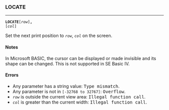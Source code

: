 ### LOCATE
***
<code><b>LOCATE</b>[<var>row</var>]<b>,</b> [<var>col</var>]</code>

Set the next print position to <code><var>row</var></code>, <code><var>col</var></code> on the screen. 

#### Notes
In Microsoft BASIC, the cursor can be displayed or made invisible and its shape can be changed. This is not supported in SE Basic IV.

#### Errors
* Any parameter has a string value: <samp>Type mismatch</samp>.
* Any parameter is not in `[-32768 to 32767]`: <samp>Overflow</samp>.
* <code><var>row</var></code> is outside the current view area: <samp>Illegal function call</samp>.
* <code><var>col</var></code> is greater than the current width: <samp>Illegal function call</samp>.

